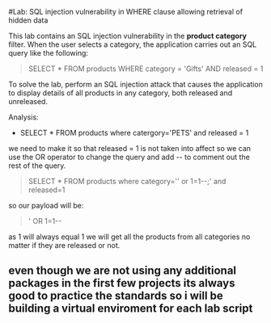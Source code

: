#Lab: SQL injection vulnerability in WHERE clause allowing retrieval of hidden data


 This lab contains an SQL injection vulnerability in the **product category** filter. When the user selects a category, the application carries out an SQL query like the following: 


 > SELECT * FROM products WHERE category = 'Gifts' AND released = 1

  To solve the lab, perform an SQL injection attack that causes the application to display details of all products in any category, both released and unreleased.




Analysis:
 
 - SELECT * FROM products where catergory='PETS' and released = 1

 we need to make it so that released = 1 is not taken into affect so we can use the OR operator to change the query and add -- to comment out the rest of the query.


> SELECT * FROM products  where category='' or 1=1--;' and released=1

so our payload will be:
> ' OR 1=1--

as 1 will always equal 1 we will get all the products from all categories no matter if they are released or not. 
 



## even though we are not using any additional packages in the first few projects its always good to practice the standards so i will be building a virtual enviroment for each lab script 